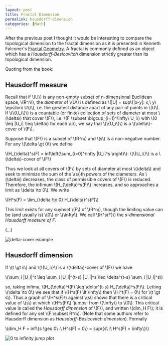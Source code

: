 ```yaml
---
layout: post
title: Fractal Dimension
permalink: hausdorff-dimension
categories: [Math]
---
```


After the previous post I thought it would be interesting to compare the
topological dimension to the fractal dimension as it is presented in
Kenneth Falconer's [Fractal Geometry](http://www.amazon.com/Fractal-Geometry-Mathematical-Foundations-Applications/dp/0470848626/ref=sr_1_1?ie=UTF8&qid=1347688035&sr=8-1&keywords=kenneth+falconer). A fractal is commonly defined as an object which has
a *Hausdorff-Besicovitch* dimension strictly greater than its topological
dimension.

Quoting from the book:

## Hausdorff measure

Recall that if \\(U\\) is any non-empty subset of n-dimensional
Euclidean space, \\(R^n\\), the *diameter* of \\(U\\) is
defined as \\(|U| = sup\\{|x-y|: x,\\ y\\ \\epsilon\\ U\\}\\), i.e. the
greatest distance apart of any pair of points in \\(U\\). If
\\(\\{U\_i\\}\\) is a countable (or finite) collection of sets of
diameter at most \\(\\delta\\) that cover \\(F\\), i.e. \\(F \\subset \\bigcup\_{i=1}^\\infty\\ U\_i\\)
with \\(0 \\leq |U\_i| \\leq \\delta\\) for each \\(i\\), we say that
\\(\\{U\_i\\}\\) is a \\(\\delta\\)-cover of \\(F\\).

Suppose that \\(F\\) is a subset of \\(R^n\\) and \\(s\\) is a
non-negative number. For any \\(\\delta \\gt 0\\) we define

\\(H\_{\\delta}^s(F) = inf\\left(\\sum\_{i=0}^\\infty |U\_i|^s \\right)\\): \\(\\{U\_i\\}\\) is a \\(\\delta\\)-cover of \\(F\\)

Thus we look at all covers of \\(F\\) by sets of diameter at most
\\(\\delta\\) and seek to minimize the sum of the \\(s\\)th powers of
the diameters. As \\(\\delta\\) decreases, the class of permissible
covers of \\(F\\) is reduced. Therefore, the infimum \\(H\_{\\delta}^s(F)\\) increases,
and so approaches a limit as \\(delta \\to 0\\). We write

\\(H^s(F) = \\lim\_{\\delta \\to 0} H\_{\\delta}^s(F)\\)

This limit exists for any suybset \\(F\\) of \\(R^n\\), though the
limiting value can be (and usually is) \\(0\\) or \\(\\infty\\). We call \\(H^s(F)\\) the *s-dimensional Hausdorff
measure of F*.

(...)

![delta-cover example](/notes/assets/dim/1.png)

## Hausdorff dimension

If \\(t \\gt s\\) and \\(\\{U\_i\\}\\) is a \\(\\delta\\)-cover of
\\(F\\) we have

\\(\\sum\_i |U\_i|^t \\leq \\sum\_i |U\_i|^{t-s} |U\_i|^s \\leq \\delta^{t-s} \\sum\_i |U\_i|^s\\)

so, taking infima, \\(H\_{\\delta}^t(F) \\leq \\delta^{t-s} H\_{\\delta}^s(F)\\). Letting \\(\\delta \\to 0\\)
we see that if \\(H^s(F) \\lt \\infty\\) then \\(H^t(F) = 0\\) for \\(t \\gt s\\).
Thus a graph of \\(H^s(F)\\) against \\(s\\) shows that there is a
critical value of \\(s\\) at which \\(H^s(F)\\) 'jumps' from
\\(\\infty\\) to \\(0\\). This critical value is called the *Hausdorff
dimension* of \\(F\\), and written \\(dim\_H F\\); it is defined for any
set \\(F \\subset R^n\\). (Note that some authors refer to Hausdorff
dimension as *Hausdorff-Besicovitch dimension*). Formally

\\(dim\_H F = inf\\{s \\geq 0\\ :\\ H^s(F) = 0\\} = sup\\{s\\ :\\ H^s(F) = \\infty\\}\\)

![0 to infinity jump plot](/notes/assets/dim/2.png)
